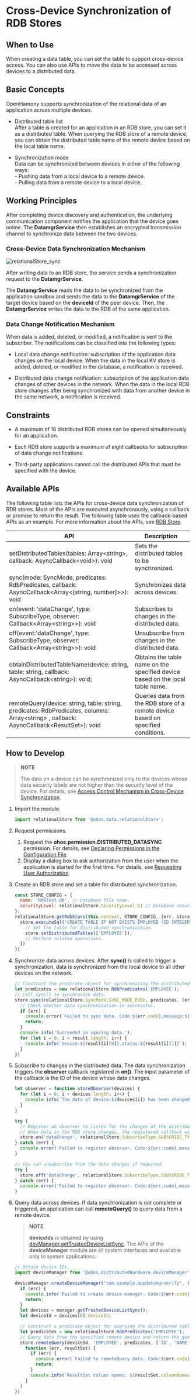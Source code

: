 # Cross-Device Synchronization of RDB Stores


## When to Use

When creating a data table, you can set the table to support cross-device access. You can also use APIs to move the data to be accessed across devices to a distributed data.


## Basic Concepts

OpenHamony supports synchronization of the relational data of an application across multiple devices.

- Distributed table list<br>After a table is created for an application in an RDB store, you can set it as a distributed table. When querying the RDB store of a remote device, you can obtain the distributed table name of the remote device based on the local table name.

- Synchronization mode<br>Data can be synchronized between devices in either of the following ways: <br>- Pushing data from a local device to a remote device. <br>- Pulling data from a remote device to a local device.


## Working Principles

After completing device discovery and authentication, the underlying communication component notifies the application that the device goes online. The **DatamgrService** then establishes an encrypted transmission channel to synchronize data between the two devices.


### Cross-Device Data Synchronization Mechanism

![relationalStore_sync](figures/relationalStore_sync.jpg)

After writing data to an RDB store, the service sends a synchronization request to the **DatamgrService**.

The **DatamgrService** reads the data to be synchronized from the application sandbox and sends the data to the **DatamgrService** of the target device based on the **deviceId** of the peer device. Then, the **DatamgrService** writes the data to the RDB of the same application.


### Data Change Notification Mechanism

When data is added, deleted, or modified, a notification is sent to the subscriber. The notifications can be classified into the following types:

- Local data change notification: subscription of the application data changes on the local device. When the data in the local KV store is added, deleted, or modified in the database, a notification is received.

- Distributed data change notification: subscription of the application data changes of other devices in the network. When the data in the local RDB store changes after being synchronized with data from another device in the same network, a notification is received.


## Constraints

- A maximum of 16 distributed RDB stores can be opened simultaneously for an application.

- Each RDB store supports a maximum of eight callbacks for subscription of data change notifications.

- Third-party applications cannot call the distributed APIs that must be specified with the device.


## Available APIs

The following table lists the APIs for cross-device data synchronization of RDB stores. Most of the APIs are executed asynchronously, using a callback or promise to return the result. The following table uses the callback-based APIs as an example. For more information about the APIs, see [RDB Store](../reference/apis/js-apis-data-relationalStore.md).

| API| Description| 
| -------- | -------- |
| setDistributedTables(tables: Array&lt;string&gt;, callback: AsyncCallback&lt;void&gt;): void | Sets the distributed tables to be synchronized.| 
| sync(mode: SyncMode, predicates: RdbPredicates, callback: AsyncCallback&lt;Array&lt;[string, number]&gt;&gt;): void | Synchronizes data across devices.| 
| on(event: 'dataChange', type: SubscribeType, observer: Callback&lt;Array&lt;string&gt;&gt;): void | Subscribes to changes in the distributed data.| 
| off(event:'dataChange', type: SubscribeType, observer: Callback&lt;Array&lt;string&gt;&gt;): void | Unsubscribe from changes in the distributed data.| 
| obtainDistributedTableName(device: string, table: string, callback: AsyncCallback&lt;string&gt;): void; | Obtains the table name on the specified device based on the local table name.| 
| remoteQuery(device: string, table: string, predicates: RdbPredicates, columns: Array&lt;string&gt; , callback: AsyncCallback&lt;ResultSet&gt;): void | Queries data from the RDB store of a remote device based on specified conditions.| 


## How to Develop

> **NOTE**
>
> The data on a device can be synchronized only to the devices whose data security labels are not higher than the security level of the device. For details, see [Access Control Mechanism in Cross-Device Synchronization](sync-app-data-across-devices-overview.md#access-control-mechanism-in-cross-device-synchronization).

1. Import the module.
     
   ```js
   import relationalStore from '@ohos.data.relationalStore';
   ```

2. Request permissions.

   1. Request the **ohos.permission.DISTRIBUTED_DATASYNC** permission. For details, see [Declaring Permissions in the Configuration File](../security/accesstoken-guidelines.md#declaring-permissions-in-the-configuration-file).
   2. Display a dialog box to ask authorization from the user when the application is started for the first time. For details, see [Requesting User Authorization](../security/accesstoken-guidelines.md#requesting-user-authorization).

3. Create an RDB store and set a table for distributed synchronization.
     
   ```js
   const STORE_CONFIG = {
     name: 'RdbTest.db', // Database file name.
     securityLevel: relationalStore.SecurityLevel.S1 // Database security level.
   };
   relationalStore.getRdbStore(this.context, STORE_CONFIG, (err, store) => {
     store.executeSql('CREATE TABLE IF NOT EXISTS EMPLOYEE (ID INTEGER PRIMARY KEY AUTOINCREMENT, NAME TEXT NOT NULL, AGE INTEGER, SALARY REAL, CODES BLOB)', null, (err) => {
       // Set the table for distributed synchronization.
       store.setDistributedTables(['EMPLOYEE']);
       // Perform related operations.
     })
   })
   ```

4. Synchronize data across devices. After **sync()** is called to trigger a synchronization, data is synchronized from the local device to all other devices on the network.
     
   ```js
   // Construct the predicate object for synchronizing the distributed table.
   let predicates = new relationalStore.RdbPredicates('EMPLOYEE');
   // Call sync() to synchronize data.
   store.sync(relationalStore.SyncMode.SYNC_MODE_PUSH, predicates, (err, result) => {
     // Check whether data synchronization is successful.
     if (err) {
       console.error(`Failed to sync data. Code:${err.code},message:${err.message}`);
       return;
     }
     console.info('Succeeded in syncing data.');
     for (let i = 0; i < result.length; i++) {
       console.info(`device:${result[i][0]},status:${result[i][1]}`);
     }
   })
   ```

5. Subscribe to changes in the distributed data. The data synchronization triggers the **observer** callback registered in **on()**. The input parameter of the callback is the ID of the device whose data changes.
     
   ```js
   let observer = function storeObserver(devices) {
     for (let i = 0; i < devices.length; i++) {
       console.info(`The data of device:${devices[i]} has been changed.`);
     }
   }
   
   try {
     // Register an observer to listen for the changes of the distributed data.
     // When data in the RDB store changes, the registered callback will be invoked to return the data changes.
     store.on('dataChange', relationalStore.SubscribeType.SUBSCRIBE_TYPE_REMOTE, observer);
   } catch (err) {
     console.error('Failed to register observer. Code:${err.code},message:${err.message}');
   }
   
   // You can unsubscribe from the data changes if required.
   try {
     store.off('dataChange', relationalStore.SubscribeType.SUBSCRIBE_TYPE_REMOTE, observer);
   } catch (err) {
     console.error('Failed to register observer. Code:${err.code},message:${err.message}');
   }
   ```

6. Query data across devices. If data synchronization is not complete or triggered, an application can call **remoteQuery()** to query data from a remote device.

   > **NOTE**
   >
   > **deviceIds** is obtained by using [devManager.getTrustedDeviceListSync](../reference/apis/js-apis-device-manager.md#gettrusteddevicelistsync). The APIs of the **deviceManager** module are all system interfaces and available only to system applications.

     
   ```js
   // Obtain device IDs.
   import deviceManager from '@ohos.distributedHardware.deviceManager';
   
   deviceManager.createDeviceManager("com.example.appdatamgrverify", (err, manager) => {
     if (err) {
       console.info(`Failed to create device manager. Code:${err.code},message:${err.message}`);
       return;
     }
     let devices = manager.getTrustedDeviceListSync();
     let deviceId = devices[0].deviceId;
   
     // Construct a predicate object for querying the distributed table.
     let predicates = new relationalStore.RdbPredicates('EMPLOYEE');
     // Query data from the specified remote device and return the query result.
     store.remoteQuery(deviceId, 'EMPLOYEE', predicates, ['ID', 'NAME', 'AGE', 'SALARY', 'CODES'],
       function (err, resultSet) {
         if (err) {
           console.error(`Failed to remoteQuery data. Code:${err.code},message:${err.message}`);
           return;
         }
         console.info(`ResultSet column names: ${resultSet.columnNames}, column count: ${resultSet.columnCount}`);
       }
     )
   })
   ```
